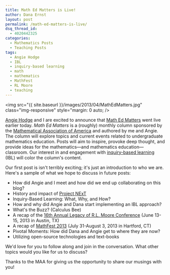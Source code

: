 ```yaml
---
title: Math Ed Matters is Live!
author: Dana Ernst
layout: post
permalink: /math-ed-matters-is-live/
dsq_thread_id:
  - 4020442325
categories:
  - Mathematics Posts
  - Teaching Posts
tags:
  - Angie Hodge
  - IBL
  - inquiry-based learning
  - math
  - mathematics
  - MathFest
  - RL Moore
  - teaching
---
```


<img src="{{ site.baseurl }}/images/2013/04/MathEdMatters.jpg" class="img-responsive" style="margin: 0 auto; />

[Angie Hodge](http://www.unomaha.edu/math/people/hodge/) and I are excited to announce that [Math Ed Matters](http://maamathedmatters.blogspot.com) went live earlier today. *Math Ed Matters* is a (roughly) monthly column sponsored by the [Mathematical Association of America](http://maa.org) and authored by me and Angie. The column will explore topics and current events related to undergraduate mathematics education. Posts will aim to inspire, provoke deep thought, and provide ideas for the mathematics—and mathematics education—classroom. Our interest in and engagement with [inquiry-based learning](http://www.inquirybasedlearning.org/?page=What_is_IBL) (IBL) will color the column's content.

Our first post is isn't terribly exciting; it's just an introduction to who we are. Here's a sample of what we hope to discuss in future posts:

  * How did Angie and I meet and how did we end up collaborating on this blog?
  * History and impact of [Project NExT](http://www.maa.org/programs/faculty-and-departments/project-next)
  * Inquiry-Based Learning: What, Why, and How?
  * How and why did Angie and Dana start implementing an IBL approach?
  * What's the Buzz? (Calculus Bee)
  * A recap of the [16th Annual Legacy of R.L. Moore Conference](http://legacyrlmoore.org/events.html) (June 13-15, 2013 in Austin, TX)
  * A recap of [MathFest 2013](http://www.maa.org/mathfest/) (July 31-August 3, 2013 in Hartford, CT)
  * Pivotal Moments: How did Dana and Angie get to where they are now?
  * Utilizing open-source technologies and text-books

We'd love for you to follow along and join in the conversation. What other topics would you like for us to discuss?

Thanks to the MAA for giving us the opportunity to share our musings with you!
